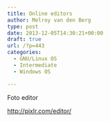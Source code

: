 ```yaml
---
title: Online editors
author: Melroy van den Berg
type: post
date: 2013-12-05T14:30:21+00:00
draft: true
url: /?p=443
categories:
  - GNU/Linux OS
  - Intermediate
  - Windows OS

---
```

Foto editor

http://pixlr.com/editor/